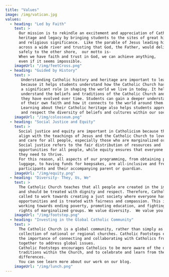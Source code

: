 ```yaml
---
title: "Values"
image: /img/vatican.jpg
values:
  - heading: "Led by Faith"
    text: >
      Our mission is to rekindle an excitement and appreciation of Catholic
      heritage and legacy by bringing students to the sites of great historical
      and religious significance.  Like the parable of Jesus leading his disciples
      across a wide river and trusting that God, the Father, would deliver them
      safely to the other shore,  our motto is- 
      When we have faith and trust in God, we can achieve anything,
      even if it seems impossible.
    imageUrl: "/img/feetCross.png"
  - heading: "Guided by History"
    text: >
       Understanding Catholic history and heritage are important to learn
       because it helps students understand how the Catholic Church has played
       a significant role in shaping the world we live in today. It helps them
       understand the beliefs and traditions of the Catholic Church and how 
       they have evolved over time. Students can gain a deeper understanding
       of their own faith and how it connects to the world around them. 
       Learning about their Catholic heritage also helps students appreciate
       and respect the diversity of beliefs and cultures within our society.
    imageUrl: "/img/colosseum.png"
  - heading: "Social Justice and Equity"
    text: >
      Social justice and equity are important in Catholicism because they
      align with the teachings of Jesus and the Catholic Church to love 
      and care for all people, especially those who are marginalized or oppressed. 
      Social justice refers to the fair distribution of resources and 
      opportunities for all people, while equity ensures that everyone has what 
      they need to thrive. 
      For this reason, all aspects of our programming, from obtaining passports and 
      luggage, to having funds for keepsakes, are all-inclusive and free to student 
      participants and their accompanying parent or guardian.
    imageUrl: "/img/equity.png"
  - heading: "Diversity- They, Us, We"
    text: >
      The Catholic Church teaches that all people are created in the image of God 
      and should be treated with dignity and respect. Therefore, Catholics are 
      called to work towards creating a just society where everyone has equal 
      opportunities and is treated with fairness and compassion. This includes 
      working towards ending poverty, promoting education, and fighting for the 
      rights of marginalized groups. We value diversity.  We value you!
    imageUrl: "/img/footstep.png"
  - heading: "Investing in the Global Catholic Community"
    text: >
      The Catholic Church is a global community, rather than simply as a
      collection of national or regional churches. Catholic Footsteps emphasizes
      the importance of connecting and collaborating with Catholics from all over the world, and working
      together to address global issues. 
      Catholic Footsteps encourages Catholics to be more aware of the diverse cultures and
      traditions within the Church, and to celebrate and learn from the richness of these
      differences.
      You can see learn more about our work on our blog.
    imageUrl: "/img/lunch.png"
---
```


